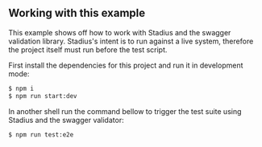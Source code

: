 ## Working with this example

This example shows off how to work with Stadius and the swagger validation library.
Stadius's intent is to run against a live system, therefore the project itself must run before the test script.

First install the dependencies for this project and run it in development mode:
```bash
$ npm i
$ npm run start:dev
```

In another shell run the command bellow to trigger the test suite using Stadius and the swagger validator:
```bash
$ npm run test:e2e
```
